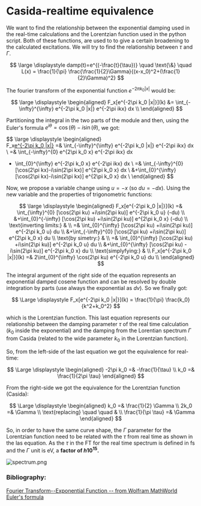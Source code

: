 # Casida-realtime equivalence

We want to find the relationship between the exponential damping used in the
real-time calculations and the Lorentzian function used in the python
script. Both of these functions, are used to to give a certain broadening to
the calculated excitations. We will try to find the relationship between
$\tau$ and $\Gamma$.

$$ \large
\displaystyle
damp(t)=e^{(-\frac{t}{\tau})} \quad \text{\&} \quad L(x) = \frac{1}{\pi} \frac{\frac{1}{2}\Gamma}{(x-x_0)^2+(\frac{1}{2}\Gamma)^2}
$$

The fourier transform of the exponential function $e^{-2\pi k_0 |x|}$ would be:

$$ \large
\displaystyle
\begin{aligned}  
 F_x[e^{-2\pi k_0 |x|}](k) &= \int_{-\infty}^{\infty} e^{-2\pi k_0 |x|} e^{-2\pi ikx} dx \\
\end{aligned}
$$

Partitioning the integral in the two parts of the module and then, using the
Euler's formula $e^{i\theta}=\cos(\theta)-i\sin(\theta)$, we got:

$$ \large
\displaystyle
\begin{aligned}  
 F_x[e^{-2\pi k_0 |x|}](k) =& \int_{-\infty}^{\infty} e^{-2\pi k_0 |x|} e^{-2\pi ikx} dx \\
 =& \int_{-\infty}^{0} e^{2\pi k_0 x} e^{-2\pi ikx} dx
 + \int_{0}^{\infty} e^{-2\pi k_0 x} e^{-2\pi ikx} dx \\
 =& \int_{-\infty}^{0} [\cos(2\pi kx)-i\sin(2\pi kx)] e^{2\pi k_0 x} dx
  \\ &+\int_{0}^{\infty} [\cos(2\pi kx)-i\sin(2\pi kx)] e^{2\pi k_0 x} dx \\
\end{aligned}
$$

Now, we propose a variable change using $u=-x$ (so $du=-dx$). Using the new
variable and the properties of trigonometric functions:

$$ \large
\displaystyle
\begin{aligned}  
 F_x[e^{-2\pi k_0 |x|}](k) 
 =& \int_{\infty}^{0} [\cos(2\pi ku) +i\sin(2\pi ku)] e^{-2\pi k_0 u} (-du)
  \\ &+\int_{0}^{-\infty} [\cos(2\pi ku) +i\sin(2\pi ku)] e^{2\pi k_0 x} (-du) \\
  \text{inverting limits:}  & \\
 =& \int_{0}^{\infty} [\cos(2\pi ku) +i\sin(2\pi ku)] e^{-2\pi k_0 u} du
  \\ &+\int_{-\infty}^{0} [\cos(2\pi ku) +i\sin(2\pi ku)] e^{2\pi k_0 x} du \\
  \text{by simetry:}  & \\
 =& \int_{0}^{\infty} [\cos(2\pi ku) +i\sin(2\pi ku)] e^{-2\pi k_0 u} du
  \\ &+\int_{0}^{\infty} [\cos(2\pi ku) -i\sin(2\pi ku)] e^{-2\pi k_0 x} du \\
  \text{simplyfying:}  & \\
F_x[e^{-2\pi k_0 |x|}](k) =& 2\int_{0}^{\infty} \cos(2\pi ku) e^{-2\pi k_0 u} du \\
\end{aligned}
$$

The integral argument of the right side of the equation represents an
exponential damped cosene function and can be resolved by double integration
by parts (use always the exponential as $dv$). So we finally got:

$$ \Large
\displaystyle
 F_x[e^{-2\pi k_0 |x|}](k) = \frac{1}{\pi} \frac{k_0}{k^2+k_0^2}
$$

which is the Lorentzian function. This last equation represents our
relationship between the damping parameter $\tau$ of the real time
calculation ($k_0$ inside the exponential) and the damping from the
Lorentian spectrum $\Gamma$ from Casida (related to the wide parameter $k_0$
in the Lorentzian function).

So, from the left-side of the last equation we got the equivalence for real-time:

$$ \Large 
\displaystyle
\begin{aligned}
  -2\pi k_0 =& -\frac{1}{\tau} \\
  k_0 =& \frac{1}{2\pi \tau}
\end{aligned}
$$

From the right-side we got the equivalence for the Lorentzian function (Casida):

$$ \Large 
\displaystyle
\begin{aligned}
  k_0 =& \frac{1}{2} \Gamma \\
  2k_0 =& \Gamma \\
  \text{replacing} \quad \quad & \\
  \frac{1}{\pi \tau} =& \Gamma
\end{aligned}
$$

So, in order to have the same curve shape, the $\Gamma$ parameter for the
Lorentzian function need to be related with the $\tau$ from real time as
shown in the las equation. 
As the $\tau$ in the FT for the real time spectrum is defined in fs and the
$\Gamma$ unit is eV, a **factor of $h10^{15}$.**

![spectrum.png](attachments/d1e08909.png)

### Bibliography:
[Fourier Transform--Exponential Function -- from Wolfram MathWorld](https://mathworld.wolfram.com/FourierTransformExponentialFunction.html)
[Euler's formula](https://www.math.columbia.edu/~woit/eulerformula.pdf)